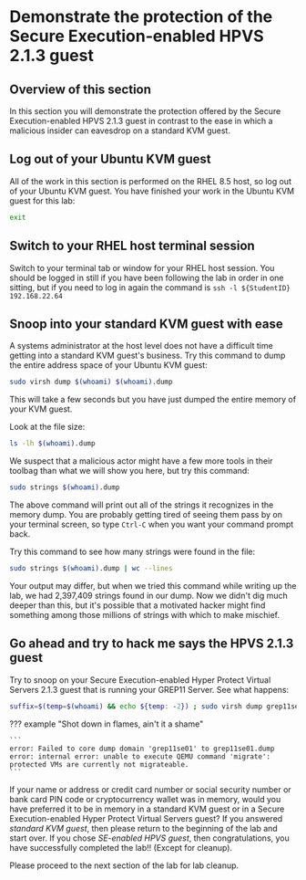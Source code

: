 # Demonstrate the protection of the Secure Execution-enabled HPVS 2.1.3 guest

## Overview of this section

In this section you will demonstrate the protection offered by the Secure Execution-enabled HPVS 2.1.3 guest in contrast to the ease in which a malicious insider can eavesdrop on a standard KVM guest.

## Log out of your Ubuntu KVM guest 

All of the work in this section is performed on the RHEL 8.5 host, so log out of your Ubuntu KVM guest. You have finished your work in the Ubuntu KVM guest for this lab:

   ``` bash
   exit
   ```

## Switch to your RHEL host terminal session 

Switch to your terminal tab or window for your RHEL host session.  You should be logged in still if you have been following the lab in order in one sitting, but if you need to log in again the command is `ssh -l ${StudentID} 192.168.22.64`

## Snoop into your standard KVM guest with ease

A systems administrator at the host level does not have a difficult time getting into a standard KVM guest's business.  Try this command to dump the entire address space of your Ubuntu KVM guest:

   ``` bash
   sudo virsh dump $(whoami) $(whoami).dump
   ```

This will take a few seconds but you have just dumped the entire memory of your KVM guest.

Look at the file size:

   ``` bash
   ls -lh $(whoami).dump
   ```

We suspect that a malicious actor might have a few more tools in their toolbag than what we will show you here, but try this command:

   ``` bash
   sudo strings $(whoami).dump
   ```

The above command will print out all of the strings it recognizes in the memory dump.  You are probably getting tired of seeing them pass by on your terminal screen, so type `Ctrl-C` when you want your command prompt back.

Try this command to see how many strings were found in the file:

   ``` bash
   sudo strings $(whoami).dump | wc --lines
   ```

Your output may differ, but when we tried this command while writing up the lab, we had 2,397,409 strings found in our dump.  Now we didn't dig much deeper than this, but it's possible that a motivated hacker might find something among those millions of strings with which to make mischief.

## Go ahead and try to hack me says the HPVS 2.1.3 guest

Try to snoop on your Secure Execution-enabled Hyper Protect Virtual Servers 2.1.3 guest that is running your GREP11 Server. See what happens:

   ``` bash
   suffix=$(temp=$(whoami) && echo ${temp: -2}) ; sudo virsh dump grep11se${suffix} grep11se${suffix}.dump
   ```

??? example "Shot down in flames, ain't it a shame"

    ```
    error: Failed to core dump domain 'grep11se01' to grep11se01.dump
    error: internal error: unable to execute QEMU command 'migrate': protected VMs are currently not migrateable.
    ```

If your name or address or credit card number or social security number or bank card PIN code or cryptocurrency wallet was in memory, would you have preferred it to be in memory in a standard KVM guest or in a Secure Execution-enabled Hyper Protect Virtual Servers guest?  If you answered  _standard KVM guest_, then please return to the beginning of the lab and start over.  If you chose _SE-enabled HPVS guest_, then congratulations, you have successfully completed the lab!! (Except for cleanup).

Please proceed to the next section of the lab for lab cleanup.


